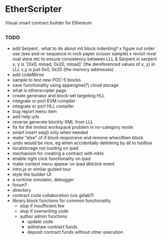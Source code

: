 # EtherScripter
Visual smart contract builder for Ethereum
##

### TODO
* add Serpent 
  . what to do about init block indenting?
  x figure out order use (see and-or sequence in rock paper scissor sample)
  x revisit mval sval store etc to ensure consistency between LLL & Serpent 
    in serpent x, y is '[0x0, mload, 0x20, mload]' (the dereferenced values of x, y)
    in LLL x,y is just 0x0, 0x20 (the memory addresses)
* add codeMirror
* sample to test new POC-5 blocks
* save functionality using appengine(?) cloud storage
* what is etherscripter page
* create generator and block-set targeting HLL
* integrate or port EVM compiler
* integrate or port HLL compiler 
* bug report menu item
* add help urls
* reverse generate blockly XML from LLL
* fix for the limited workspace problem in no-category mode
* smart insert seq() only when needed
* make "else" of if block responsive and remove when/then block
* undo would be nice, eg when accidentally deleteing by all to toolbox 
* localstorage not loading on ipad
* mechanism for creating a contract with mktx
* enable right click functionality on ipad
* make context menu appear on ipad dblclick event
* intro.js or similar guided tour
* style the builder UI
* a runtime simulator, debugger
* forum?
* directory 
* contract code collaboration (via gitlab?)
* library block functions for common functionality
  - stop if insufficient fee
  - stop if overwriting code
  - author admin functions 
    * update code
    * withdraw contract funds
    * deposit contract funds without other execution
